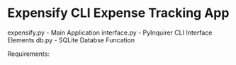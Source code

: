 # Expensify CLI Expense Tracking App 

expensify.py - Main Application
interface.py - PyInquirer CLI Interface Elements
db.py - SQLite Databse Funcation

Requirements:
